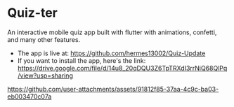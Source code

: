 # Quiz-ter

An interactive mobile quiz app built with flutter with animations, confetti, and many other features.
* The app is live at: https://github.com/hermes13002/Quiz-Update
* If you want to install the app, here's the link: https://drive.google.com/file/d/14u8_20qDQU3Z6TpTRXdI3rrNiQ68QlPq/view?usp=sharing

https://github.com/user-attachments/assets/91812f85-37aa-4c9c-ba03-eb003470c07a

